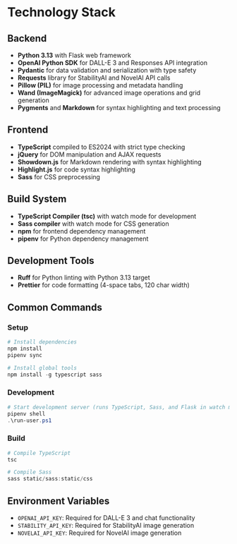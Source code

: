 # Technology Stack

## Backend
- **Python 3.13** with Flask web framework
- **OpenAI Python SDK** for DALL-E 3 and Responses API integration
- **Pydantic** for data validation and serialization with type safety
- **Requests** library for StabilityAI and NovelAI API calls
- **Pillow (PIL)** for image processing and metadata handling
- **Wand (ImageMagick)** for advanced image operations and grid generation
- **Pygments** and **Markdown** for syntax highlighting and text processing

## Frontend
- **TypeScript** compiled to ES2024 with strict type checking
- **jQuery** for DOM manipulation and AJAX requests
- **Showdown.js** for Markdown rendering with syntax highlighting
- **Highlight.js** for code syntax highlighting
- **Sass** for CSS preprocessing

## Build System
- **TypeScript Compiler (tsc)** with watch mode for development
- **Sass compiler** with watch mode for CSS generation
- **npm** for frontend dependency management
- **pipenv** for Python dependency management

## Development Tools
- **Ruff** for Python linting with Python 3.13 target
- **Prettier** for code formatting (4-space tabs, 120 char width)

## Common Commands

### Setup
```powershell
# Install dependencies
npm install
pipenv sync

# Install global tools
npm install -g typescript sass
```

### Development
```powershell
# Start development server (runs TypeScript, Sass, and Flask in watch mode)
pipenv shell
.\run-user.ps1
```

### Build
```powershell
# Compile TypeScript
tsc

# Compile Sass
sass static/sass:static/css
```

## Environment Variables
- `OPENAI_API_KEY`: Required for DALL-E 3 and chat functionality
- `STABILITY_API_KEY`: Required for StabilityAI image generation
- `NOVELAI_API_KEY`: Required for NovelAI image generation